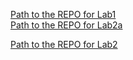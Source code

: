[Path to the REPO for Lab1](https://github.com/MAdvokatov/devops_course/tree/master/lab1)  
[Path to the REPO for Lab2a](https://github.com/MAdvokatov/devops_course/tree/master/lab2a)

[Path to the REPO for Lab2](https://github.com/MAdvokatov/devops_course/tree/master/lab2)
